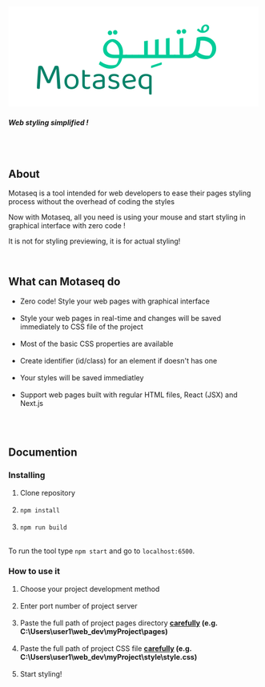 <img src="Motaseq2.png" />
<h4><i>Web styling simplified !</i></h4>
<br><br>
<h2>About</h2>
<p>Motaseq is a tool intended for web developers to ease their pages styling process without the overhead of coding the styles</p>
<p>Now with Motaseq, all you need is using your mouse and start styling in graphical interface with zero code !</p>
<p>It is not for styling previewing, it is for actual styling!</p>
<br>
<h2>What can Motaseq do</h2>
<ul>
  <li>Zero code! Style your web pages with graphical interface</li><br>
  <li>Style your web pages in real-time and changes will be saved immediately to CSS file of the project</li><br>
  <li>Most of the basic CSS properties are available</li><br>
  <li>Create identifier (id/class) for an element if doesn't has one</li><br>
  <li>Your styles will be saved immediatley</li><br>
  <li>Support web pages built with regular HTML files, React (JSX) and Next.js</li><br>
</ul>
<br>

<h2>Documention</h2>

<h3>Installing</h3>
<ol>
  <li>Clone repository</li><br>
  <li><code>npm install</code></li><br>
  <li><code>npm run build</code></li><br>
</ol>
To run the tool type <code>npm start</code> and go to <code>localhost:6500</code>.
<br>

<h3>How to use it</h3>
<ol>
  <li>Choose your project development method</li><br>
  <li>Enter port number of project server</li><br>
  <li>Paste the full path of project pages directory <b><u>carefully</u> (e.g. C:\Users\user1\web_dev\myProject\pages)</b></li><br>
  <li>Paste the full path of project CSS file <b><u>carefully</u> (e.g. C:\Users\user1\web_dev\myProject\style\style.css)</b></li><br>
  <li>Start styling!</li><br>
</ol>
  
